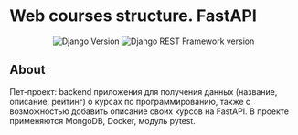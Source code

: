 <h1>Web courses structure. FastAPI</h1>

<p align="center">
   <img src="https://img.shields.io/badge/FastAPI-0.105.8-blue" alt="Django Version">
   <img src="https://img.shields.io/badge/Pymongo-4.6.1-8A2BE2" alt="Django REST Framework version">
</p>

## About

Пет-проект: backend приложения для получения данных (название, описание, рейтинг) о курсах по программированию, также с возможностью добавить описание своих курсов на FastAPI. В проекте применяются MongoDB, Docker, модуль pytest.
